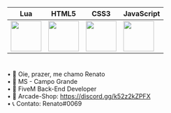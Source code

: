 | Lua  | HTML5 | CSS3  | JavaScript |
| ------------- | ------------- | ------------- | ------------- |
| <img src="https://upload.wikimedia.org/wikipedia/commons/thumb/c/cf/Lua-Logo.svg/1200px-Lua-Logo.svg.png" width="70vw" height="70vh"> | <img src="https://logodownload.org/wp-content/uploads/2016/10/html5-logo-10.png" width="70vw" height="70vh"> | <img src="https://cdn.345tool.com/public/logos/css-formatter-logo.png" width="70vw" height="70vh"> | <img src="https://upload.wikimedia.org/wikipedia/commons/thumb/9/99/Unofficial_JavaScript_logo_2.svg/480px-Unofficial_JavaScript_logo_2.svg.png" width="70vw" height="70vh"> |

#

• 🚀 Oie, prazer, me chamo Renato<br>
• 🏡 MS - Campo Grande<br>
• 📌 FiveM Back-End Developer<br>
• 💖 Arcade-Shop: https://discord.gg/k52z2kZPFX<br>
• 📞 Contato: Renato#0069<br>
